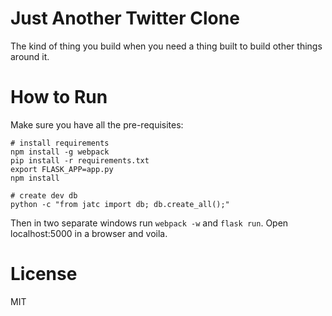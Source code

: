Just Another Twitter Clone
=====

The kind of thing you build when you need a thing built to build other things around it.

How to Run
======

Make sure you have all the pre-requisites:

```
# install requirements
npm install -g webpack
pip install -r requirements.txt
export FLASK_APP=app.py
npm install

# create dev db
python -c "from jatc import db; db.create_all();"
```

Then in two separate windows run `webpack -w` and  `flask run`. Open localhost:5000 in a browser and voila.

License
=======
MIT
